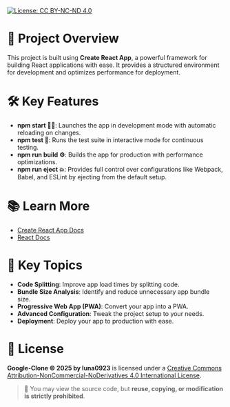 [![License: CC BY-NC-ND 4.0](https://img.shields.io/badge/License-CC%20BY--NC--ND%204.0-lightgrey.svg)](https://creativecommons.org/licenses/by-nc-nd/4.0/)

# 🚀 Project Overview

This project is built using **Create React App**, a powerful framework for building React applications with ease. It provides a structured environment for development and optimizes performance for deployment.

# 🛠 Key Features

- **npm start 🏃‍♂️**: Launches the app in development mode with automatic reloading on changes.
- **npm test 🧪**: Runs the test suite in interactive mode for continuous testing.
- **npm run build ⚙️**: Builds the app for production with performance optimizations.
- **npm run eject 💥**: Provides full control over configurations like Webpack, Babel, and ESLint by ejecting from the default setup.

# 📚 Learn More

- [Create React App Docs](https://create-react-app.dev/docs/getting-started/)
- [React Docs](https://react.dev/)

# 🔑 Key Topics

- **Code Splitting**: Improve app load times by splitting code.
- **Bundle Size Analysis**: Identify and reduce unnecessary app bundle size.
- **Progressive Web App (PWA)**: Convert your app into a PWA.
- **Advanced Configuration**: Tweak the project setup to your needs.
- **Deployment**: Deploy your app to production with ease.

# 📄 License

**Google-Clone © 2025 by luna0923** is licensed under a [Creative Commons Attribution-NonCommercial-NoDerivatives 4.0 International License](https://creativecommons.org/licenses/by-nc-nd/4.0/).

> 📌 You may view the source code, but **reuse, copying, or modification is strictly prohibited**.
